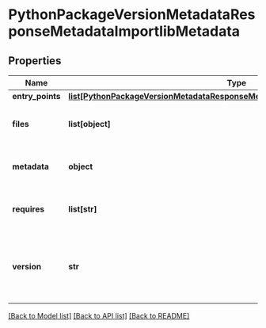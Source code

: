 # PythonPackageVersionMetadataResponseMetadataImportlibMetadata

## Properties
Name | Type | Description | Notes
------------ | ------------- | ------------- | -------------
**entry_points** | [**list[PythonPackageVersionMetadataResponseMetadataImportlibMetadataEntryPoints]**](PythonPackageVersionMetadataResponseMetadataImportlibMetadataEntryPoints.md) |  |
**files** | **list[object]** | Files shipped with the Python package |
**metadata** | **object** | Core Python packaging metadata extracted |
**requires** | **list[str]** | Python requirements of the given package |
**version** | **str** | Version of the Python package based on importlib metadata detection  |

[[Back to Model list]](../README.md#documentation-for-models) [[Back to API list]](../README.md#documentation-for-api-endpoints) [[Back to README]](../README.md)

